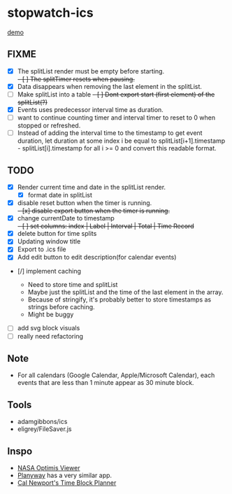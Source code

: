 # stopwatch-ics

[demo](https://gateway.pinata.cloud/ipfs/QmWe55w6ASYUwYSsSCiMKx3kPAm7GPq2tFzCGDyeLNnn2W/)

## FIXME

- [x] The splitList render must be empty before starting.\
       ~~- [ ] The splitTimer resets when pausing.~~
- [x] Data disappears when removing the last element in the splitList.
- [ ] Make splitList into a table
      ~~- [ ] Dont export start (first element) of the splitList(?)~~
- [x] Events uses predecessor interval time as duration.
- [ ] want to continue counting timer and interval timer to reset to 0 when stopped or refreshed.
- [ ] Instead of adding the interval time to the timestamp to get event duration, let duration at some index i be equal to splitList[i+1].timestamp - splitList[i].timestamp for all i >= 0 and convert this readable format.

## TODO

- [x] Render current time and date in the splitList render.
  - [x] format date in splitList
- [x] disable reset button when the timer is running.\
       ~~- [x] disable export button when the timer is running.~~
- [x] change currentDate to timestamp\
       ~~- [ ] set columns: index | Label | Interval | Total | Time Record~~
- [x] delete button for time splits
- [x] Updating window title
- [x] Export to .ics file
- [x] Add edit button to edit description(for calendar events)

- [/] implement caching

  - Need to store time and splitList
  - Maybe just the splitList and the time of the last element in the array.
  - Because of stringify, it's probably better to store timestamps as strings before caching.
  - Might be buggy

- [ ] add svg block visuals
- [ ] really need refactoring

## Note

- For all calendars (Google Calendar, Apple/Microsoft Calendar), each events that are less than 1 minute appear as 30 minute block.

## Tools

- adamgibbons/ics
- eligrey/FileSaver.js

## Inspo

- [NASA Optimis Viewer](https://imgur.com/a/7PdIuWE)
- [Planyway](https://planyway.com/help/features/time-tracking#two-views-calendar-and-list) has a very similar app.
- [Cal Newport's Time Block Planner](https://www.timeblockplanner.com/)
